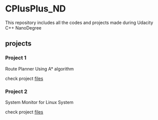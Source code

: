 # CPlusPlus_ND
This repository includes all the codes and projects made during Udacity C++ NanoDegree

## projects
### Project 1
Route Planner Using A* algorithm

check project [files](https://github.com/AmarYasser/CPlusPlus_ND/tree/master/Ch1_Foundations/CppND-Route-Planning-Project)


### Project 2
System Monitor for Linux System 

check project [files](https://github.com/AmarYasser/CPlusPlus_ND/tree/master/Ch2_Classes/CppND-System-Monitor-Project-Updated)
